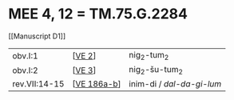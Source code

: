 # MEE 4, 12 = TM.75.G.2284

[[Manuscript D1]]

|               |               |                                    |
| ------------- | ------------- | ---------------------------------- |
| obv.I:1       | [[VE 2]]      | nig<sub>2</sub>-tum<sub>2</sub>    |
| obv.I:2       | [[VE 3]]      | nig<sub>2</sub>-šu-tum<sub>2</sub> |
| rev.VII:14-15 | [[VE 186a-b]] | inim-di / *dal-da-gi-lum*          |

[//begin]: # "Autogenerated link references for markdown compatibility"
[VE 2]: <VE 2> "VE 2"
[VE 3]: <VE 3> "VE 3"
[VE 186a-b]: <VE 186a-b> "VE 186a-b"
[//end]: # "Autogenerated link references"